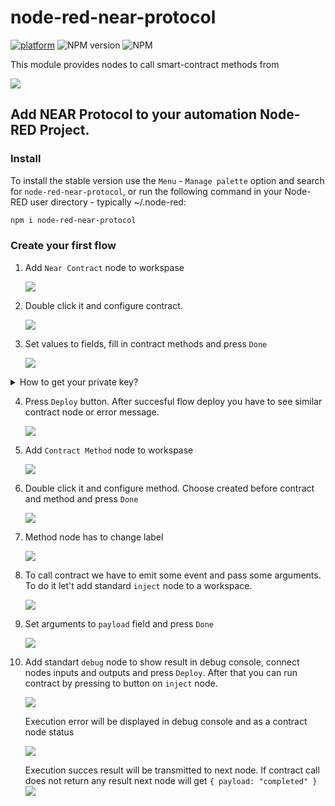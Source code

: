 # node-red-near-protocol

[![platform](https://img.shields.io/badge/platform-Node--RED-red)](https://nodered.org)
![NPM version](https://badge.fury.io/js/node-red-near-protocol.svg)
![NPM](https://img.shields.io/npm/l/node-red-near-protocol)

This module provides nodes to call smart-contract methods from

![](./assets/_pallets.png)

## Add NEAR Protocol to your automation Node-RED Project.

### Install

To install the stable version use the `Menu` - `Manage palette` option and search for `node-red-near-protocol`, or run the following command in your Node-RED user directory - typically ~/.node-red:

```bash
npm i node-red-near-protocol
```

### Create your first flow

1. Add `Near Contract` node to workspase

   ![](./assets/1_0_add_Near_Contract_to_flow.png)

2. Double click it and configure contract.

   ![](./assets/1_1_configure_Near_Contract_start.png)

3. Set values to fields, fill in contract methods and press `Done`

   ![](./assets/1_3_configure_Near_Contract_finish.png)

<details><summary>How to get your private key?</summary>
<li>Near Wallet
<p>
Open Browser DevTools go to tab <code>Application</code>, open <code>Local Storage</code> and find private key.
</p>
<img src="./assets/1_2_get_private_key_from_near_wallet.png">
</li>
<li>
Another wallet
<p>
Go to <code>Settings</code> - <code>Backup Account</code> Choose export method <code>Private Key</code>
</p>
</details>

4. Press `Deploy` button. After succesful flow deploy you have to see similar contract node or error message.

   ![](./assets/1_4_configure_Near_Contract_deploy_result.png)

5. Add `Contract Method` node to workspase

   ![](./assets/2_0_add_Contract_Method_to_flow.png)

6. Double click it and configure method. Choose created before contract and method and press `Done`

   ![](./assets/2_1_configure_Contract_Method.png)

7. Method node has to change label

   ![](./assets/2_2_configure_Contract_Method_result.png)

8. To call contract we have to emit some event and pass some arguments. To do it let't add standard `inject` node to a workspace.

   ![](./assets/3_0_add_inject_node_to_flow.png)

9. Set arguments to `payload` field and press `Done`

   ![](./assets/3_1_configure_inject_node.png)

10. Add standart `debug` node to show result in debug console, connect nodes inputs and outputs and press `Deploy`. After that you can run contract by pressing to button on `inject` node.

    ![](./assets/_execution.png)

    Execution error will be displayed in debug console and as a contract node status

    ![](./assets/_execution_error.png)

    Execution succes result will be transmitted to next node. If contract call does not return any result next node will get `{ payload: "completed" }`
    ![](./assets/_completed.png)
